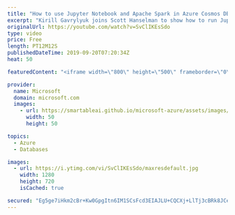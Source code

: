 ```yaml
---
title: "How to use Jupyter Notebook and Apache Spark in Azure Cosmos DB | Azure Friday"
excerpt: "Kirill Gavrylyuk joins Scott Hanselman to show how to run Jupyter Notebook and Apache Spark in Azure Cosmos DB. Now you can use the interactive experience of Jupyter Notebook and analytics powered by Apache Spark with your operational data. Run analytics and ML on your operational data in real time without"
originalUrl: https://youtube.com/watch?v=SvClIKEsSdo
type: video
price: Free
length: PT12M12S
publishedDateTime: 2019-09-20T07:20:34Z
heat: 50

featuredContent: "<iframe width=\"800\" height=\"500\" frameborder=\"0\" src=\"https://www.youtube.com/embed/SvClIKEsSdo\" allow=\"accelerometer; autoplay; encrypted-media; gyroscope; picture-in-picture\" allowfullscreen></iframe>"

provider:
  name: Microsoft
  domain: microsoft.com
  images:
    - url: https://smartableai.github.io/microsoft-azure/assets/images/organizations/microsoft.com-50x50.jpg
      width: 50
      height: 50

topics:
  - Azure
  - Databases

images:
  - url: https://i.ytimg.com/vi/SvClIKEsSdo/maxresdefault.jpg
    width: 1280
    height: 720
    isCached: true

secured: "Eg5ge7iHkm2cBr+Kw0GpgItn6IM1SCsFcd3EIAJLU+CQCXj+LlTj3cBRk8JCeni0NO59IR4agf8VfEo/qssUQflMKRoQUyvXjjQ8iKhXJMIY9E0oAysrwjyguhmxgoCxuxa3MVLGxmC2WDyFxnyzXr9y24+HLx7Z+C6tPP/bbV/m5ftmr2Ud18E68ZoC2KsMYfl/90YuP+p7fHmumpCzkBxiNWMywZoQ3eeKxZlkZ7JsKuiWN33j4otmxpo2KIijh8q3T8xuISmAv1svgzLnABGqKkk0gxmt0Ugg97EMaLxB66goBg1gAh0iqoZ5BT6R2KblZ9MGFtPMHBwgJnvZ3dXD5qn41RqT1FLUuSw7a70++BC3xJeg+gAv6c4/MYOt7blFZq0bDWCsDDFxlJu5oEPF7HJHkOMQlNCEgGoPyT0=;xGKJ+NTlumaoMwOFaZeOrA=="
---
```


